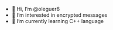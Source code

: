 - 👋 Hi, I’m @oleguer8
- 👀 I’m interested in encrypted messages
- 🌱 I’m currently learning C++ language

<!---
oleguer8/oleguer8 is a ✨ special ✨ repository because its `README.md` (this file) appears on your GitHub profile.
You can click the Preview link to take a look at your changes.
--->
